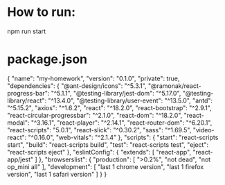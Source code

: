 # How to run:

npm run start

# package.json

{
"name": "my-homework",
"version": "0.1.0",
"private": true,
"dependencies": {
"@ant-design/icons": "^5.3.1",
"@ramonak/react-progress-bar": "^5.1.1",
"@testing-library/jest-dom": "^5.17.0",
"@testing-library/react": "^13.4.0",
"@testing-library/user-event": "^13.5.0",
"antd": "^5.15.2",
"axios": "^1.6.2",
"react": "^18.2.0",
"react-bootstrap": "^2.9.1",
"react-circular-progressbar": "^2.1.0",
"react-dom": "^18.2.0",
"react-modal": "^3.16.1",
"react-player": "^2.14.1",
"react-router-dom": "^6.20.1",
"react-scripts": "5.0.1",
"react-slick": "^0.30.2",
"sass": "^1.69.5",
"video-react": "^0.16.0",
"web-vitals": "^2.1.4"
},
"scripts": {
"start": "react-scripts start",
"build": "react-scripts build",
"test": "react-scripts test",
"eject": "react-scripts eject"
},
"eslintConfig": {
"extends": [
"react-app",
"react-app/jest"
]
},
"browserslist": {
"production": [
">0.2%",
"not dead",
"not op_mini all"
],
"development": [
"last 1 chrome version",
"last 1 firefox version",
"last 1 safari version"
]
}
}
